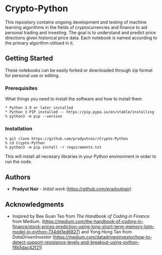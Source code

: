 # Crypto-Python
This repository contains ongoing development and testing of machine learning algorithms in the fields of cryptocurrencies and finance to aid personal trading and investing.
The goal is to understand and predict price directions given historical price data. Each notebook is named according to the primary algorithm utilised in it. 

## Getting Started

These notebooks can be easily forked or downloaded through zip format for personal use or editing. 

### Prerequisites

What things you need to install the software and how to install them

```
* Python 3.9 or later installed
* Python 3 PIP installed -- https://pip.pypa.io/en/stable/installing
% python3 -m pip --version
```

### Installation

```
% git clone https://github.com/pradyutnair/Crypto-Python
% cd Crypto-Python
% python3 -m pip install -r requirements.txt
```

This will install all necesary libraries in your Python environment in order to run the code.

## Authors

* **Pradyut Nair** - *Initial work* (https://github.com/pradyutnair)


## Acknowledgments

* Inspired by Bee Guan Teo from *The Handbook of Coding in Finance* from Medium. (https://medium.com/the-handbook-of-coding-in-finance/stock-prices-prediction-using-long-short-term-memory-lstm-model-in-python-734dd1ed6827)
and Yong Hong Tan from *DataDrivenInvestor* (https://medium.com/datadriveninvestor/how-to-detect-support-resistance-levels-and-breakout-using-python-f8b5dac42f21)
